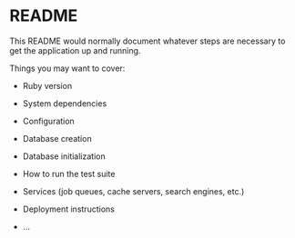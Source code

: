 # README

This README would normally document whatever steps are necessary to get the
application up and running.

Things you may want to cover:

* Ruby version

* System dependencies

* Configuration

* Database creation

* Database initialization

* How to run the test suite

* Services (job queues, cache servers, search engines, etc.)

* Deployment instructions

* ...


<!-- Comments on where to pick back up -->
<!--
    -Continue adding validations for all models
    -Test routes that are set up in Postman
    -Create and delete an Employee from the Admin side
    -Change creation of an Employee to only be able to be done by an Admin member

    Continue to build out Bidding method that goes through all Employees Bids
    that then updates the first (finds the first) Bid that is still available
    to go from awarded:false to awarded:true
-->